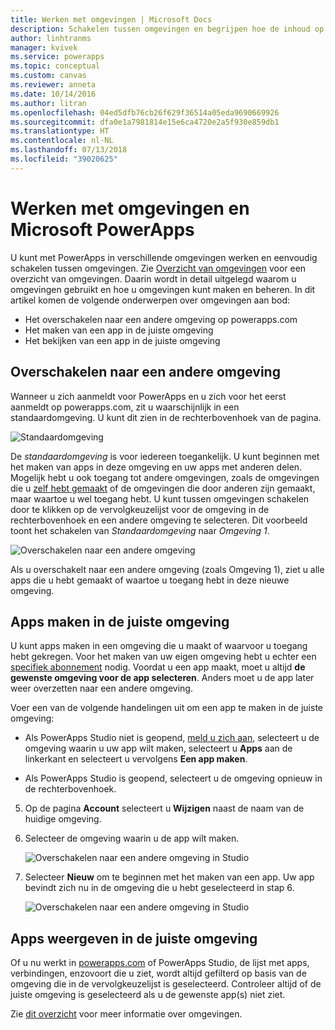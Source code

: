 ```yaml
---
title: Werken met omgevingen | Microsoft Docs
description: Schakelen tussen omgevingen en begrijpen hoe de inhoud op de pagina's verandert.
author: linhtranms
manager: kvivek
ms.service: powerapps
ms.topic: conceptual
ms.custom: canvas
ms.reviewer: anneta
ms.date: 10/14/2016
ms.author: litran
ms.openlocfilehash: 04ed5dfb76cb26f629f36514a05eda9690669926
ms.sourcegitcommit: dfa0e1a7981814e15e6ca4720e2a5f930e859db1
ms.translationtype: HT
ms.contentlocale: nl-NL
ms.lasthandoff: 07/13/2018
ms.locfileid: "39020625"
---
```

# <a name="working-with-environments-and-microsoft-powerapps"></a>Werken met omgevingen en Microsoft PowerApps
U kunt met PowerApps in verschillende omgevingen werken en eenvoudig schakelen tussen omgevingen. Zie [Overzicht van omgevingen](../../administrator/environments-overview.md) voor een overzicht van omgevingen. Daarin wordt in detail uitgelegd waarom u omgevingen gebruikt en hoe u omgevingen kunt maken en beheren. In dit artikel komen de volgende onderwerpen over omgevingen aan bod:

* Het overschakelen naar een andere omgeving op powerapps.com
* Het maken van een app in de juiste omgeving
* Het bekijken van een app in de juiste omgeving

## <a name="switch-the-environment"></a>Overschakelen naar een andere omgeving
Wanneer u zich aanmeldt voor PowerApps en u zich voor het eerst aanmeldt op powerapps.com, zit u waarschijnlijk in een standaardomgeving. U kunt dit zien in de rechterbovenhoek van de pagina.

![Standaardomgeving](./media/working-with-environments/env-dropdown.png)

De *standaardomgeving* is voor iedereen toegankelijk. U kunt beginnen met het maken van apps in deze omgeving en uw apps met anderen delen. Mogelijk hebt u ook toegang tot andere omgevingen, zoals de omgevingen die u [zelf hebt gemaakt](../../administrator/environments-administration.md) of de omgevingen die door anderen zijn gemaakt, maar waartoe u wel toegang hebt. U kunt tussen omgevingen schakelen door te klikken op de vervolgkeuzelijst voor de omgeving in de rechterbovenhoek en een andere omgeving te selecteren. Dit voorbeeld toont het schakelen van *Standaardomgeving* naar *Omgeving 1*.

![Overschakelen naar een andere omgeving](./media/working-with-environments/switch-env.png)

Als u overschakelt naar een andere omgeving (zoals Omgeving 1), ziet u alle apps die u hebt gemaakt of waartoe u toegang hebt in deze nieuwe omgeving.

## <a name="create-apps-in-the-right-environment"></a>Apps maken in de juiste omgeving
U kunt apps maken in een omgeving die u maakt of waarvoor u toegang hebt gekregen. Voor het maken van uw eigen omgeving hebt u echter een [specifiek abonnement](../../administrator/pricing-billing-skus.md) nodig. Voordat u een app maakt, moet u altijd **de gewenste omgeving voor de app selecteren**. Anders moet u de app later weer overzetten naar een andere omgeving.

Voer een van de volgende handelingen uit om een app te maken in de juiste omgeving:

- Als PowerApps Studio niet is geopend, [meld u zich aan](http://web.powerapps.com), selecteert u de omgeving waarin u uw app wilt maken, selecteert u **Apps** aan de linkerkant en selecteert u vervolgens **Een app maken**.

- Als PowerApps Studio is geopend, selecteert u de omgeving opnieuw in de rechterbovenhoek.

5. Op de pagina **Account** selecteert u **Wijzigen** naast de naam van de huidige omgeving.

6. Selecteer de omgeving waarin u de app wilt maken.

    ![Overschakelen naar een andere omgeving in Studio](./media/working-with-environments/studio-env-dropdown2.PNG)

7. Selecteer **Nieuw** om te beginnen met het maken van een app. Uw app bevindt zich nu in de omgeving die u hebt geselecteerd in stap 6.

    ![Overschakelen naar een andere omgeving in Studio](./media/working-with-environments/new-app.PNG)

## <a name="view-apps-in-the-right-environment"></a>Apps weergeven in de juiste omgeving
Of u nu werkt in [powerapps.com](http://web.powerapps.com) of PowerApps Studio, de lijst met apps, verbindingen, enzovoort die u ziet, wordt altijd gefilterd op basis van de omgeving die in de vervolgkeuzelijst is geselecteerd. Controleer altijd of de juiste omgeving is geselecteerd als u de gewenste app(s) niet ziet.

Zie [dit overzicht](../../administrator/environments-overview.md) voor meer informatie over omgevingen.
